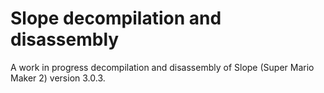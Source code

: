 # Slope decompilation and disassembly
A work in progress decompilation and disassembly of Slope (Super Mario Maker 2) version 3.0.3.
